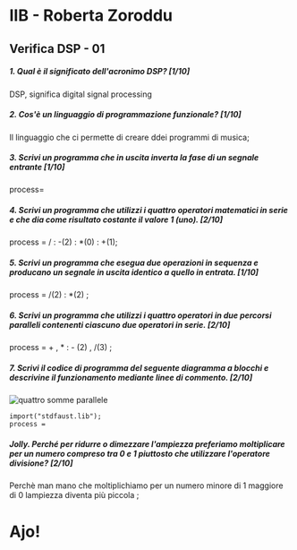 # IIB - Roberta Zoroddu

## Verifica DSP - 01

##### 1. Qual è il significato dell'acronimo _DSP_? [1/10]

DSP, significa digital signal processing 

##### 2. Cos'è un linguaggio di programmazione funzionale? [1/10]

Il linguaggio che ci permette di creare ddei programmi di musica; 

##### 3. Scrivi un programma che in uscita inverta la fase di un segnale entrante [1/10]

process= 


##### 4. Scrivi un programma che utilizzi i quattro operatori matematici in serie e che dia come risultato costante il valore 1 (_uno_). [2/10]


process = / : -(2) : *(0) : +(1); 


##### 5. Scrivi un programma che esegua due operazioni in sequenza e producano un segnale in uscita identico a quello in entrata. [1/10]


process = /(2) : *(2) ; 


##### 6. Scrivi un programma che utilizzi i quattro operatori in due percorsi paralleli contenenti ciascuno due operatori in serie. [2/10]



process = + , * : - (2) , /(3) ;  


##### 7. Scrivi il codice di programma del seguente diagramma a blocchi e descrivine il funzionamento mediante linee di commento. [2/10]

![quattro somme parallele](https://raw.githubusercontent.com/LSSN/appunti/master/code/verifiche/2019-05-23-verifica-2b-svg/process.svg)

```
import("stdfaust.lib");
process =
```

##### Jolly. Perché per ridurre o dimezzare l'ampiezza preferiamo moltiplicare per un numero compreso tra 0 e 1 piuttosto che utilizzare l'operatore divisione? [2/10]

Perchè man mano che moltiplichiamo per un numero minore di 1 maggiore di 0 lampiezza diventa più piccola ;

# Ajo!
